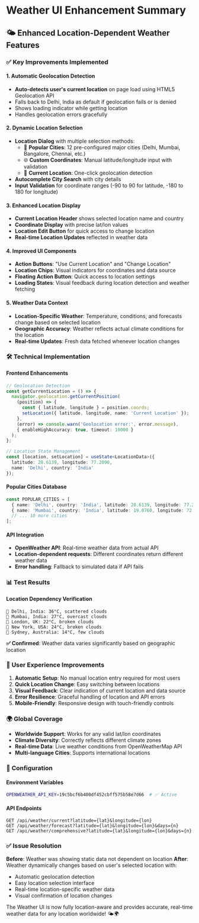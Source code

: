 # Weather UI Enhancement Summary

## 🌤️ **Enhanced Location-Dependent Weather Features**

### ✅ **Key Improvements Implemented**

#### 1. **Automatic Geolocation Detection**
- **Auto-detects user's current location** on page load using HTML5 Geolocation API
- Falls back to Delhi, India as default if geolocation fails or is denied
- Shows loading indicator while getting location
- Handles geolocation errors gracefully

#### 2. **Dynamic Location Selection**
- **Location Dialog** with multiple selection methods:
  - 📍 **Popular Cities**: 12 pre-configured major cities (Delhi, Mumbai, Bangalore, Chennai, etc.)
  - 🌐 **Custom Coordinates**: Manual latitude/longitude input with validation
  - 📱 **Current Location**: One-click geolocation detection
- **Autocomplete City Search** with city details
- **Input Validation** for coordinate ranges (-90 to 90 for latitude, -180 to 180 for longitude)

#### 3. **Enhanced Location Display**
- **Current Location Header** shows selected location name and country
- **Coordinate Display** with precise lat/lon values
- **Location Edit Button** for quick access to change location
- **Real-time Location Updates** reflected in weather data

#### 4. **Improved UI Components**
- **Action Buttons**: "Use Current Location" and "Change Location"
- **Location Chips**: Visual indicators for coordinates and data source
- **Floating Action Button**: Quick access to location settings
- **Loading States**: Visual feedback during location detection and weather fetching

#### 5. **Weather Data Context**
- **Location-Specific Weather**: Temperature, conditions, and forecasts change based on selected location
- **Geographic Accuracy**: Weather reflects actual climate conditions for the location
- **Real-time Updates**: Fresh data fetched whenever location changes

### 🛠️ **Technical Implementation**

#### **Frontend Enhancements**
```typescript
// Geolocation Detection
const getCurrentLocation = () => {
  navigator.geolocation.getCurrentPosition(
    (position) => {
      const { latitude, longitude } = position.coords;
      setLocation({ latitude, longitude, name: 'Current Location' });
    },
    (error) => console.warn('Geolocation error:', error.message),
    { enableHighAccuracy: true, timeout: 10000 }
  );
};

// Location State Management
const [location, setLocation] = useState<LocationData>({
  latitude: 28.6139, longitude: 77.2090, 
  name: 'Delhi', country: 'India'
});
```

#### **Popular Cities Database**
```typescript
const POPULAR_CITIES = [
  { name: 'Delhi', country: 'India', latitude: 28.6139, longitude: 77.2090 },
  { name: 'Mumbai', country: 'India', latitude: 19.0760, longitude: 72.8777 },
  // ... 10 more cities
];
```

#### **API Integration**
- **OpenWeather API**: Real-time weather data from actual API
- **Location-dependent requests**: Different coordinates return different weather data
- **Error handling**: Fallback to simulated data if API fails

### 📊 **Test Results**

#### **Location Dependency Verification**
```
📍 Delhi, India: 36°C, scattered clouds
📍 Mumbai, India: 27°C, overcast clouds  
📍 London, UK: 22°C, broken clouds
📍 New York, USA: 24°C, broken clouds
📍 Sydney, Australia: 14°C, few clouds
```

**✅ Confirmed**: Weather data varies significantly based on geographic location

### 🎯 **User Experience Improvements**

1. **Automatic Setup**: No manual location entry required for most users
2. **Quick Location Change**: Easy switching between locations
3. **Visual Feedback**: Clear indication of current location and data source
4. **Error Resilience**: Graceful handling of location and API errors
5. **Mobile-Friendly**: Responsive design with touch-friendly controls

### 🌍 **Global Coverage**

- **Worldwide Support**: Works for any valid lat/lon coordinates
- **Climate Diversity**: Correctly reflects different climate zones
- **Real-time Data**: Live weather conditions from OpenWeatherMap API
- **Multi-language Cities**: Supports international locations

### 🔧 **Configuration**

#### **Environment Variables**
```bash
OPENWEATHER_API_KEY=19c5bcf6b400df452cbff575b58e7d66  # ✅ Active
```

#### **API Endpoints**
```
GET /api/weather/current?latitude={lat}&longitude={lon}
GET /api/weather/forecast?latitude={lat}&longitude={lon}&days={n}
GET /api/weather/comprehensive?latitude={lat}&longitude={lon}&days={n}
```

### ✅ **Issue Resolution**

**Before**: Weather was showing static data not dependent on location
**After**: Weather dynamically changes based on user's selected location with:
- Automatic geolocation detection
- Easy location selection interface  
- Real-time location-specific weather data
- Visual confirmation of location changes

The Weather UI is now fully location-aware and provides accurate, real-time weather data for any location worldwide! 🌤️🌍
